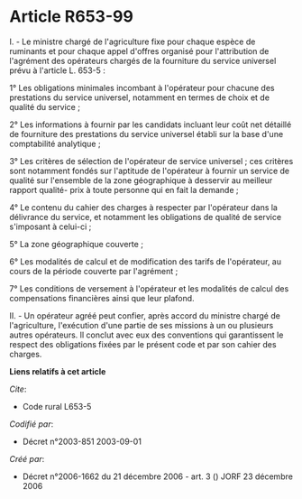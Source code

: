 # Article R653-99

I. - Le ministre chargé de l'agriculture fixe pour chaque espèce de ruminants et pour chaque appel d'offres organisé pour
l'attribution de l'agrément des opérateurs chargés de la fourniture du service universel prévu à l'article L. 653-5 :

1° Les obligations minimales incombant à l'opérateur pour chacune des prestations du service universel, notamment en termes
de choix et de qualité du service ;

2° Les informations à fournir par les candidats incluant leur coût net détaillé de fourniture des prestations du service
universel établi sur la base d'une comptabilité analytique ;

3° Les critères de sélection de l'opérateur de service universel ; ces critères sont notamment fondés sur l'aptitude de
l'opérateur à fournir un service de qualité sur l'ensemble de la zone géographique à desservir au meilleur rapport qualité-
prix à toute personne qui en fait la demande ;

4° Le contenu du cahier des charges à respecter par l'opérateur dans la délivrance du service, et notamment les obligations
de qualité de service s'imposant à celui-ci ;

5° La zone géographique couverte ;

6° Les modalités de calcul et de modification des tarifs de l'opérateur, au cours de la période couverte par l'agrément ;

7° Les conditions de versement à l'opérateur et les modalités de calcul des compensations financières ainsi que leur plafond.

II. - Un opérateur agréé peut confier, après accord du ministre chargé de l'agriculture, l'exécution d'une partie de ses
missions à un ou plusieurs autres opérateurs. Il conclut avec eux des conventions qui garantissent le respect des obligations
fixées par le présent code et par son cahier des charges.

**Liens relatifs à cet article**

_Cite_:

  - Code rural L653-5

_Codifié par_:

  - Décret n°2003-851 2003-09-01

_Créé par_:

  - Décret n°2006-1662 du 21 décembre 2006 - art. 3 () JORF 23 décembre 2006
